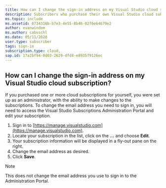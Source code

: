 ```yaml
---
title: How can I change the sign-in address on my Visual Studio cloud subscription?
description: Subscribers who purchase their own Visual Studio cloud subscriptions can change their own sign-in email addresses
ms.topic: include
ms.assetid: 6734316b-b7e3-4e55-8b46-02f6e64679e2
author: evanwindom
ms.author: cabuschl
ms.date: 05/11/2020
user.type: subscriber
tags: sign-in
subscription.type: cloud,
sap.id: 17a2bf94-0d03-2629-dfd8-e8935f9126ec
---
```


## How can I change the sign-in address on my Visual Studio cloud subscription?

If you purchased one or more cloud subscriptions for yourself, you were set up as an administrator, with the ability to make changes to the subscriptions.  To change the email address you need to sign in, you will need to access the Visual Studio Subscriptions Administration Portal and edit your subscription.

1. Sign in to [https://manage.visualstudio.com](https://manage.visualstudio.com). 
0. Locate your subscription in the list, click on the **...** and choose **Edit**.
0. Your subscription information will be displayed in a fly-out pane on the right.
0. Change the email address as desired.
0. Click **Save**.

> [!NOTE]
> This does not change the email address you use to sign in to the Administration Portal.  

